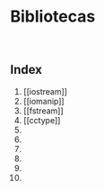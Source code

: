 # Bibliotecas
&nbsp; 
## Index
1. [[iostream]]
2. [[iomanip]]
3. [[fstream]]
4. [[cctype]]
5. 
6. 
7. 
8. 
9. 
10. 